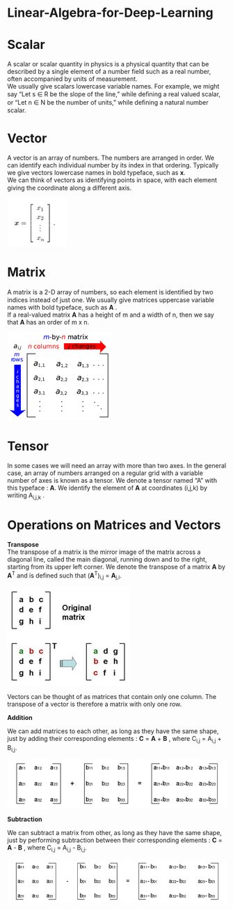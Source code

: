 # Linear-Algebra-for-Deep-Learning
  
# Scalar 
  
A scalar or scalar quantity in physics is a physical quantity that can be described by a single element of a number field such as a real number, often accompanied by units of measurement.  
We usually give scalars lowercase variable names. For example, we might say “Let s ∈ R be the slope of the line,” while deﬁning a real valued scalar, or “Let n ∈ N be the number of units,” while deﬁning a natural number scalar.  
  
# Vector  
  
A vector is an array of numbers. The numbers are arranged in order. We can identify each individual number by its index in that ordering. Typically we give vectors lowercase names in bold typeface, such as **x**.  
We can think of vectors as identifying points in space, with each element giving the coordinate along a diﬀerent axis.  
  
![vector](vector.PNG)  
  
# Matrix
  
A matrix is a 2-D array of numbers, so each element is identiﬁed by two indices instead of just one. We usually give matrices uppercase
variable names with bold typeface, such as **A** .  
If a real-valued matrix **A** has a height of m and a width of n, then we say that **A** has an order of m x n.  
  
![Matrix](Matrix.png)  
  
# Tensor  
  
In some cases we will need an array with more than two axes. In the general case, an array of numbers arranged on a regular grid with a variable number of axes is known as a tensor. We denote a tensor named “A” with this typeface : **A**. We identify the element of **A** at coordinates (i,j,k) by writing A<sub>i,j,k</sub> .  
  
# Operations on Matrices and Vectors
  
**Transpose**  
The transpose of a matrix is the mirror image of the matrix across a diagonal line, called the main diagonal, running down and to the right, starting from its upper left corner. We denote the transpose of a matrix **A** by **A**<sup>T</sup> and is defined such that  (**A**<sup>T</sup>)<sub>i,j</sub> =  **A**<sub>j,i</sub>.  
  
![transpose](transpose.jpg)  
  
Vectors can be thought of as matrices that contain only one column. The transpose of a vector is therefore a matrix with only one row.
  
**Addition**  
  
We can add matrices to each other, as long as they have the same shape, just by adding their corresponding elements :  **C** = **A** + **B** , where C<sub>i,j</sub> = A<sub>i,j</sub> + B<sub>i,j</sub>.  
  
![addition](addition.png)  
  
**Subtraction**  
  
We can subtract a matrix from other, as long as they have the same shape, just by performing subtraction between their corresponding elements :  **C** = **A** - **B** , where C<sub>i,j</sub> = A<sub>i,j</sub> - B<sub>i,j</sub>.  
  
![subtraction](subtraction.png)  
  






